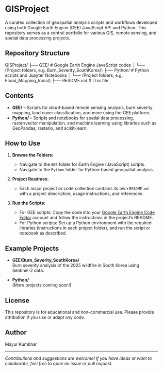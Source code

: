 # GISProject

A curated collection of geospatial analysis scripts and workflows developed using both Google Earth Engine (GEE) JavaScript API and Python. This repository serves as a central portfolio for various GIS, remote sensing, and spatial data processing projects.

## Repository Structure
GISProject/
├── GEE/ # Google Earth Engine JavaScript codes
│ └── (Project folders, e.g. Burn_Severity_SouthKorea/)
├── Python/ # Python scripts and Jupyter Notebooks
│ └── (Project folders, e.g. Flood_Mapping_India/)
├── README.md # This file

## Contents

- **GEE/** – Scripts for cloud-based remote sensing analysis, burn severity mapping, land cover classification, and more using the GEE platform.
- **Python/** – Scripts and notebooks for spatial data processing, raster/vector manipulation, and machine learning using libraries such as GeoPandas, rasterio, and scikit-learn.

## How to Use

1. **Browse the Folders:**  
   - Navigate to the `GEE` folder for Earth Engine (JavaScript) scripts.
   - Navigate to the `Python` folder for Python-based geospatial analysis.

2. **Project Readmes:**  
   - Each major project or code collection contains its own `README.md` with a project description, usage instructions, and references.

3. **Run the Scripts:**
   - For GEE scripts: Copy the code into your [Google Earth Engine Code Editor](https://code.earthengine.google.com/) account and follow the instructions in the project’s README.
   - For Python scripts: Set up a Python environment with the required libraries (instructions in each project folder), and run the script or notebook as described.

## Example Projects

- **GEE/Burn_Severity_SouthKorea/**  
  Burn severity analysis of the 2025 wildfire in South Korea using Sentinel-2 data.

- **Python/**  
(More projects coming soon!)

## License

This repository is for educational and non-commercial use. Please provide attribution if you use or adapt any code.

## Author

Mayur Kumbhar

---

*Contributions and suggestions are welcome! If you have ideas or want to collaborate, feel free to open an issue or pull request.*
